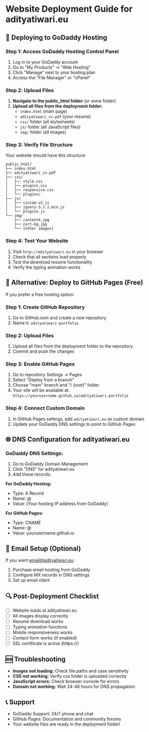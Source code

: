 # Website Deployment Guide for adityatiwari.eu

## 🚀 Deploying to GoDaddy Hosting

### Step 1: Access GoDaddy Hosting Control Panel
1. Log in to your GoDaddy account
2. Go to "My Products" → "Web Hosting"
3. Click "Manage" next to your hosting plan
4. Access the "File Manager" or "cPanel"

### Step 2: Upload Files
1. **Navigate to the public_html folder** (or www folder)
2. **Upload all files from the deployment folder:**
   - `index.html` (main page)
   - `adityatiwari_cv.pdf` (your resume)
   - `css/` folder (all stylesheets)
   - `js/` folder (all JavaScript files)
   - `img/` folder (all images)

### Step 3: Verify File Structure
Your website should have this structure:
```
public_html/
├── index.html
├── adityatiwari_cv.pdf
├── css/
│   ├── style.css
│   ├── plugins.css
│   ├── responsive.css
│   └── plugins/
├── js/
│   ├── custom-v2.js
│   ├── jquery-3.1.1.min.js
│   └── plugins.js
└── img/
    ├── content4.jpg
    ├── cert-bg.jpg
    └── [other images]
```

### Step 4: Test Your Website
1. Visit `http://adityatiwari.eu` in your browser
2. Check that all sections load properly
3. Test the download resume functionality
4. Verify the typing animation works

## 🔧 Alternative: Deploy to GitHub Pages (Free)

If you prefer a free hosting option:

### Step 1: Create GitHub Repository
1. Go to GitHub.com and create a new repository
2. Name it: `adityatiwari-portfolio`

### Step 2: Upload Files
1. Upload all files from the deployment folder to the repository
2. Commit and push the changes

### Step 3: Enable GitHub Pages
1. Go to repository Settings → Pages
2. Select "Deploy from a branch"
3. Choose "main" branch and "/ (root)" folder
4. Your site will be available at: `https://yourusername.github.io/adityatiwari-portfolio`

### Step 4: Connect Custom Domain
1. In GitHub Pages settings, add `adityatiwari.eu` as custom domain
2. Update your GoDaddy DNS settings to point to GitHub Pages

## 🌐 DNS Configuration for adityatiwari.eu

### GoDaddy DNS Settings:
1. Go to GoDaddy Domain Management
2. Click "DNS" for adityatiwari.eu
3. Add these records:

**For GoDaddy Hosting:**
- Type: A Record
- Name: @
- Value: [Your hosting IP address from GoDaddy]

**For GitHub Pages:**
- Type: CNAME
- Name: @
- Value: yourusername.github.io

## 📧 Email Setup (Optional)
If you want email@adityatiwari.eu:
1. Purchase email hosting from GoDaddy
2. Configure MX records in DNS settings
3. Set up email client

## 🔍 Post-Deployment Checklist
- [ ] Website loads at adityatiwari.eu
- [ ] All images display correctly
- [ ] Resume download works
- [ ] Typing animation functions
- [ ] Mobile responsiveness works
- [ ] Contact form works (if enabled)
- [ ] SSL certificate is active (https://)

## 🆘 Troubleshooting
- **Images not loading:** Check file paths and case sensitivity
- **CSS not working:** Verify css folder is uploaded correctly
- **JavaScript errors:** Check browser console for errors
- **Domain not working:** Wait 24-48 hours for DNS propagation

## 📞 Support
- GoDaddy Support: 24/7 phone and chat
- GitHub Pages: Documentation and community forums
- Your website files are ready in the deployment folder! 
